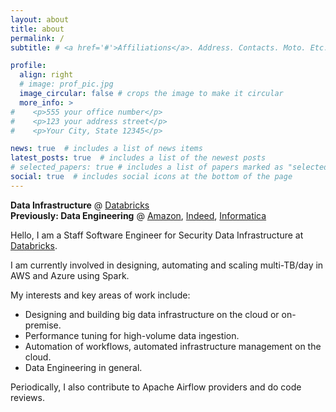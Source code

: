 ```yaml
---
layout: about
title: about
permalink: /
subtitle: # <a href='#'>Affiliations</a>. Address. Contacts. Moto. Etc.

profile:
  align: right
  # image: prof_pic.jpg
  image_circular: false # crops the image to make it circular
  more_info: >
#    <p>555 your office number</p>
#    <p>123 your address street</p>
#    <p>Your City, State 12345</p>

news: true  # includes a list of news items
latest_posts: true  # includes a list of the newest posts
# selected_papers: true # includes a list of papers marked as "selected={true}"
social: true  # includes social icons at the bottom of the page
---
```


**Data Infrastructure** @ [Databricks](https://www.databricks.com/) \
**Previously: Data Engineering** @ [Amazon](https://www.primevideotech.com/our-innovation), [Indeed](https://engineering.indeedblog.com/blog/2018/10/imhotep-scalable-efficient-and-fast/), [Informatica](https://www.informatica.com/)

Hello, I am a Staff Software Engineer for Security Data Infrastructure at [Databricks](https://www.databricks.com/).

I am currently involved in designing, automating and scaling multi-TB/day in AWS and Azure using Spark.

My interests and key areas of work include: 
* Designing and building big data infrastructure on the cloud or on-premise.
* Performance tuning for high-volume data ingestion.
* Automation of workflows, automated infrastructure management on the cloud.
* Data Engineering in general.

Periodically, I also contribute to Apache Airflow providers and do code reviews.

